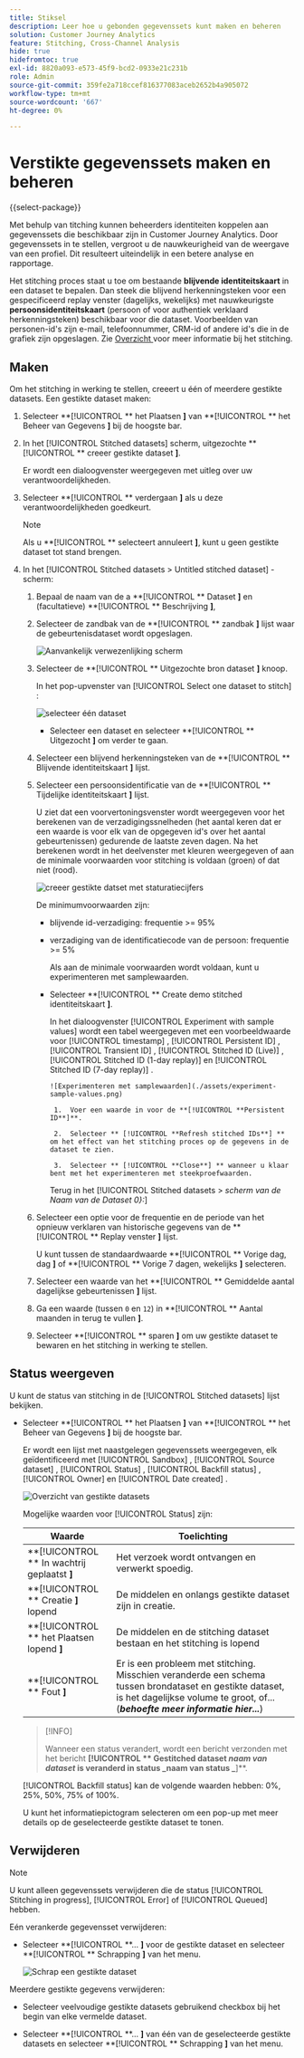```yaml
---
title: Stiksel
description: Leer hoe u gebonden gegevenssets kunt maken en beheren
solution: Customer Journey Analytics
feature: Stitching, Cross-Channel Analysis
hide: true
hidefromtoc: true
exl-id: 8820a093-e573-45f9-bcd2-0933e21c231b
role: Admin
source-git-commit: 359fe2a718ccef816377083aceb2652b4a905072
workflow-type: tm+mt
source-wordcount: '667'
ht-degree: 0%

---
```


# Verstikte gegevenssets maken en beheren

{{select-package}}

Met behulp van titching kunnen beheerders identiteiten koppelen aan gegevenssets die beschikbaar zijn in Customer Journey Analytics. Door gegevenssets in te stellen, vergroot u de nauwkeurigheid van de weergave van een profiel. Dit resulteert uiteindelijk in een betere analyse en rapportage.

Het stitching proces staat u toe om bestaande **blijvende identiteitskaart** in een dataset te bepalen. Dan steek die blijvend herkenningsteken voor een gespecificeerd replay venster (dagelijks, wekelijks) met nauwkeurigste **persoonsidentiteitskaart** (persoon of voor authentiek verklaard herkenningsteken) beschikbaar voor die dataset. Voorbeelden van personen-id&#39;s zijn e-mail, telefoonnummer, CRM-id of andere id&#39;s die in de grafiek zijn opgeslagen. Zie [ Overzicht ](overview.md) voor meer informatie bij het stitching.

## Maken

Om het stitching in werking te stellen, creeert u één of meerdere gestikte datasets. Een gestikte dataset maken:

1. Selecteer **[!UICONTROL ** het Plaatsen **]** van **[!UICONTROL ** het Beheer van Gegevens **]** bij de hoogste bar.

2. In het [!UICONTROL Stitched datasets] scherm, uitgezochte **[!UICONTROL ** creeer gestikte dataset **]**.

   Er wordt een dialoogvenster weergegeven met uitleg over uw verantwoordelijkheden.

3. Selecteer **[!UICONTROL ** verdergaan **]** als u deze verantwoordelijkheden goedkeurt.

   >[!NOTE]
   >
   >    Als u **[!UICONTROL ** selecteert annuleert **]**, kunt u geen gestikte dataset tot stand brengen.

4. In het [!UICONTROL Stitched datasets > Untitled stitched dataset] -scherm:

   1. Bepaal de naam van de a **[!UICONTROL ** Dataset **]** en (facultatieve) **[!UICONTROL ** Beschrijving **]**,

   2. Selecteer de zandbak van de **[!UICONTROL ** zandbak **]** lijst waar de gebeurtenisdataset wordt opgeslagen.

      ![ Aanvankelijk verwezenlijking scherm ](./assets/create-initial.png)

   3. Selecteer de **[!UICONTROL ** Uitgezochte bron dataset **]** knoop.

      In het pop-upvenster van [!UICONTROL Select one dataset to stitch] :

      ![ selecteer één dataset ](./assets/select-one-dataset.png)

      - Selecteer een dataset en selecteer **[!UICONTROL ** Uitgezocht **]** om verder te gaan.

   4. Selecteer een blijvend herkenningsteken van de **[!UICONTROL ** Blijvende identiteitskaart **]** lijst.

   5. Selecteer een persoonsidentificatie van de **[!UICONTROL ** Tijdelijke identiteitskaart **]** lijst.

      U ziet dat een voorvertoningsvenster wordt weergegeven voor het berekenen van de verzadigingssnelheden (het aantal keren dat er een waarde is voor elk van de opgegeven id&#39;s over het aantal gebeurtenissen) gedurende de laatste zeven dagen. Na het berekenen wordt in het deelvenster met kleuren weergegeven of aan de minimale voorwaarden voor stitching is voldaan (groen) of dat niet (rood).

      ![ creeer gestikte datset met staturatiecijfers ](./assets/create-before-experimenting.png)

      De minimumvoorwaarden zijn:

      - blijvende id-verzadiging: frequentie >= 95%

      - verzadiging van de identificatiecode van de persoon: frequentie >= 5%

        Als aan de minimale voorwaarden wordt voldaan, kunt u experimenteren met samplewaarden.

      - Selecteer **[!UICONTROL ** Create demo stitched identiteitskaart **]**.

        In het dialoogvenster [!UICONTROL Experiment with sample values] wordt een tabel weergegeven met een voorbeeldwaarde voor [!UICONTROL timestamp] , [!UICONTROL Persistent ID] , [!UICONTROL Transient ID] , [!UICONTROL Stitched ID (Live)] , [!UICONTROL Stitched ID (1-day replay)] en [!UICONTROL Stitched ID (7-day replay)] .

            ![Experimenteren met samplewaarden](./assets/experiment-sample-values.png) 
            
             1.  Voer een waarde in voor de **[!UICONTROL **Persistent ID**]**.
            
             2.  Selecteer ** [!UICONTROL **Refresh stitched IDs**] ** om het effect van het stitching proces op de gegevens in de dataset te zien.
            
             3.  Selecteer ** [!UICONTROL **Close**] ** wanneer u klaar bent met het experimenteren met steekproefwaarden.
        

        Terug in het [!UICONTROL Stitched datasets > _scherm van de Naam van de Dataset 0}:_]

   6. Selecteer een optie voor de frequentie en de periode van het opnieuw verklaren van historische gegevens van de **[!UICONTROL ** Replay venster **]** lijst.

      U kunt tussen de standaardwaarde **[!UICONTROL ** Vorige dag, dag **]** of **[!UICONTROL ** Vorige 7 dagen, wekelijks **]** selecteren.

   7. Selecteer een waarde van het **[!UICONTROL ** Gemiddelde aantal dagelijkse gebeurtenissen **]** lijst.

   8. Ga een waarde (tussen `0` en `12`) in **[!UICONTROL ** Aantal maanden in terug te vullen **]**.

   9. Selecteer **[!UICONTROL ** sparen **]** om uw gestikte dataset te bewaren en het stitching in werking te stellen.

## Status weergeven

U kunt de status van stitching in de [!UICONTROL Stitched datasets] lijst bekijken.

- Selecteer **[!UICONTROL ** het Plaatsen **]** van **[!UICONTROL ** het Beheer van Gegevens **]** bij de hoogste bar.

  Er wordt een lijst met naastgelegen gegevenssets weergegeven, elk geïdentificeerd met [!UICONTROL Sandbox] , [!UICONTROL Source dataset] , [!UICONTROL Status] , [!UICONTROL Backfill status] , [!UICONTROL Owner] en [!UICONTROL Date created] .

  ![ Overzicht van gestikte datasets ](./assets/overview-stitched-datasetts.png)

  Mogelijke waarden voor [!UICONTROL Status] zijn:

  | Waarde | Toelichting |
  |-----|-----|
  | **[!UICONTROL ** In wachtrij geplaatst **]** | Het verzoek wordt ontvangen en verwerkt spoedig. |
  | **[!UICONTROL ** Creatie **]** lopend | De middelen en onlangs gestikte dataset zijn in creatie. |
  | **[!UICONTROL ** het Plaatsen lopend **]** | De middelen en de stitching dataset bestaan en het stitching is lopend |
  | **[!UICONTROL ** Fout **]** | Er is een probleem met stitching. Misschien veranderde een schema tussen brondataset en gestikte dataset, is het dagelijkse volume te groot, of... (_**behoefte meer informatie hier...**_) |

  >[!INFO]
  >
  >    Wanneer een status verandert, wordt een bericht verzonden met het bericht **[!UICONTROL ** Gestitched dataset _naam van dataset_ is veranderd in status _naam van status _**]**.


  [!UICONTROL Backfill status] kan de volgende waarden hebben: 0%, 25%, 50%, 75% of 100%.

  U kunt het informatiepictogram selecteren om een pop-up met meer details op de geselecteerde gestikte dataset te tonen.


## Verwijderen

>[!NOTE]
>
>U kunt alleen gegevenssets verwijderen die de status [!UICONTROL Stitching in progress], [!UICONTROL Error] of [!UICONTROL Queued] hebben.


Eén verankerde gegevensset verwijderen:

- Selecteer **[!UICONTROL **... **]** voor de gestikte dataset en selecteer **[!UICONTROL ** Schrapping **]** van het menu.

  ![ Schrap een gestikte dataset ](./assets/delete-stitched-dataset.png)

Meerdere gestikte gegevens verwijderen:

- Selecteer veelvoudige gestikte datasets gebruikend checkbox bij het begin van elke vermelde dataset.

- Selecteer **[!UICONTROL **... **]** van één van de geselecteerde gestikte datasets en selecteer **[!UICONTROL ** Schrapping **]** van het menu.
